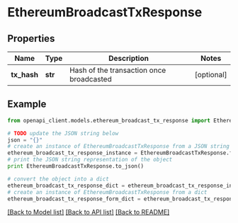# EthereumBroadcastTxResponse


## Properties
Name | Type | Description | Notes
------------ | ------------- | ------------- | -------------
**tx_hash** | **str** | Hash of the transaction once broadcasted | [optional] 

## Example

```python
from openapi_client.models.ethereum_broadcast_tx_response import EthereumBroadcastTxResponse

# TODO update the JSON string below
json = "{}"
# create an instance of EthereumBroadcastTxResponse from a JSON string
ethereum_broadcast_tx_response_instance = EthereumBroadcastTxResponse.from_json(json)
# print the JSON string representation of the object
print EthereumBroadcastTxResponse.to_json()

# convert the object into a dict
ethereum_broadcast_tx_response_dict = ethereum_broadcast_tx_response_instance.to_dict()
# create an instance of EthereumBroadcastTxResponse from a dict
ethereum_broadcast_tx_response_form_dict = ethereum_broadcast_tx_response.from_dict(ethereum_broadcast_tx_response_dict)
```
[[Back to Model list]](../README.md#documentation-for-models) [[Back to API list]](../README.md#documentation-for-api-endpoints) [[Back to README]](../README.md)


